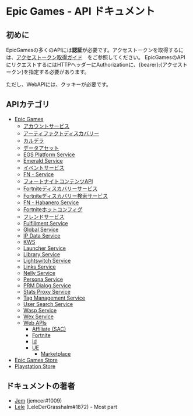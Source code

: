 # Epic Games - API ドキュメント

## 初めに


EpicGamesの多くのAPIには**認証**が必要です。アクセストークンを取得するには、[アクセストークン取得ガイド](./EpicGames/AccountService/Authentication/README.md#getting-started)　をご参照してください。
EpicGamesのAPIにリクエストするにはHTTPヘッダーにAuthorizationに、{bearer}:{アクセストークン}を指定する必要があります。

ただし、WebAPIには、クッキーが必要です。


## APIカテゴリ

- [Epic Games](./EpicGames)
  - [アカウントサービス](./EpicGames/AccountService)
  - [アーティファクトディスカバリー](./EpicGames/ArtifactDeliveryService)
  - [カルデラ](./EpicGames/CalderaService)
  - [データアセット](./EpicGames/DataAssetDirectoryService)
  - [EGS Platform Service](./EpicGames/EGSPlatformService)
  - [Emerald Service](./EpicGames/EmeraldService)
  - [イベントサービス](./EpicGames/EventsService)
  - [FN - Service](./EpicGames/FN-Service)
  - [フォートナイトコンテンツAPI](./EpicGames/FN-Content)
  - [Fortniteディスカバリーサービス](./EpicGames/FN-Discovery-Service)
  - [Fortniteディスカバリー検索サービス](./EpicGames/FN-Discovery-Search-Service)
  - [FN - Habanero Service](./EpicGames/FN-Habanero-Service)
  - [Fortniteホットコンフィグ](./EpicGames/FN-Hotconfig)
  - [フレンドサービス](./EpicGames/FriendsService)
  - [Fulfillment Service](./EpicGames/FulfillmentService)
  - [Global Service](./EpicGames/GlobalService)
  - [IP Data Service](./EpicGames/IPDataService)
  - [KWS](./EpicGames/KWS)
  - [Launcher Service](./EpicGames/LauncherService)
  - [Library Service](./EpicGames/LibraryService)
  - [Lightswitch Service](./EpicGames/LightswitchService)
  - [Links Service](./EpicGames/LinksService)
  - [Nelly Service](./EpicGames/NellyService)
  - [Persona Service](./EpicGames/PersonaService)
  - [PRM Dialog Service](./EpicGames/PRMDialogService)
  - [Stats Proxy Service](./EpicGames/StatsProxyService)
  - [Tag Management Service](./EpicGames/TagManagementService)
  - [User Search Service](./EpicGames/UserSearchService)
  - [Wasp Service](./EpicGames/WaspService)
  - [Wex Service](./EpicGames/WexService)
  - [Web APIs](./EpicGames/Web)
    - [Affiliate (SAC)](./EpicGames/Web/Affiliate)
    - [Fortnite](./EpicGames/Web/Fortnite)
    - [Id](./EpicGames/Web/Id)
    - [UE](./EpicGames/Web/UE)
      - [Marketplace](./EpicGames/Web/UE/Marketplace)
- [Epic Games Store](./EpicGamesStore)
- [Playstation Store](./PlaystationStore)



## ドキュメントの著者

- [Jem](https://twitter.com/jemfleaks) (jemcer#1009)
- [Lele](https://twitter.com/lel3x) (LeleDerGrasshalm#1872) - Most part
